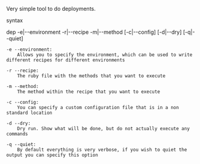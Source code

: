 Very simple tool to do deployments.

syntax

dep -e|--environment -r|--recipe -m|--method [-c|--config] [-d|--dry] [-q|--quiet]

    -e --environment:
        Allows you to specify the environment, which can be used to write different recipes for different environments

    -r --recipe:
        The ruby file with the methods that you want to execute

    -m --method:
        The method within the recipe that you want to execute

    -c --config:
        You can specify a custom configuration file that is in a non standard location

    -d --dry:
        Dry run. Show what will be done, but do not actually execute any commands

    -q --quiet:
        By default everything is very verbose, if you wish to quiet the output you can specify this option

